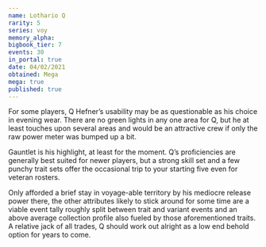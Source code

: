 ```yaml
---
name: Lothario Q
rarity: 5
series: voy
memory_alpha:
bigbook_tier: 7
events: 30
in_portal: true
date: 04/02/2021
obtained: Mega
mega: true
published: true
---
```


For some players, Q Hefner’s usability may be as questionable as his choice in evening wear. There are no green lights in any one area for Q, but he at least touches upon several areas and would be an attractive crew if only the raw power meter was bumped up a bit.

Gauntlet is his highlight, at least for the moment. Q’s proficiencies are generally best suited for newer players, but a strong skill set and a few punchy trait sets offer the occasional trip to your starting five even for veteran rosters.

Only afforded a brief stay in voyage-able territory by his mediocre release power there, the other attributes likely to stick around for some time are a viable event tally roughly split between trait and variant events and an above average collection profile also fueled by those aforementioned traits. A relative jack of all trades, Q should work out alright as a low end behold option for years to come.
